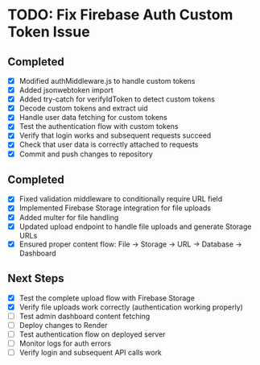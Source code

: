 # TODO: Fix Firebase Auth Custom Token Issue

## Completed
- [x] Modified authMiddleware.js to handle custom tokens
- [x] Added jsonwebtoken import
- [x] Added try-catch for verifyIdToken to detect custom tokens
- [x] Decode custom tokens and extract uid
- [x] Handle user data fetching for custom tokens
- [x] Test the authentication flow with custom tokens
- [x] Verify that login works and subsequent requests succeed
- [x] Check that user data is correctly attached to requests
- [x] Commit and push changes to repository

## Completed
- [x] Fixed validation middleware to conditionally require URL field
- [x] Implemented Firebase Storage integration for file uploads
- [x] Added multer for file handling
- [x] Updated upload endpoint to handle file uploads and generate Storage URLs
- [x] Ensured proper content flow: File → Storage → URL → Database → Dashboard

## Next Steps
- [x] Test the complete upload flow with Firebase Storage
- [x] Verify file uploads work correctly (authentication working properly)
- [ ] Test admin dashboard content fetching
- [ ] Deploy changes to Render
- [ ] Test authentication flow on deployed server
- [ ] Monitor logs for auth errors
- [ ] Verify login and subsequent API calls work
